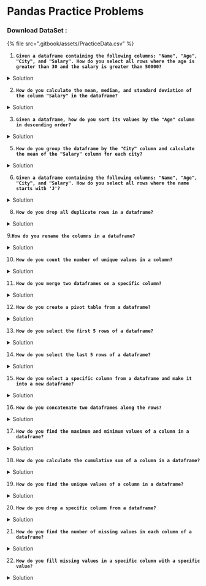 # Pandas Practice Problems

### Download DataSet :&#x20;

{% file src=".gitbook/assets/PracticeData.csv" %}

1. **`Given a dataframe containing the following columns: "Name", "Age", "City", and "Salary". How do you select all rows where the age is greater than 30 and the salary is greater than 50000?`**

<details>

<summary>Solution</summary>

```python
df[(df['Age'] > 30) & (df['Salary'] > 50000)]
```

</details>

2. **`How do you calculate the mean, median, and standard deviation of the column "Salary" in the dataframe?`**

<details>

<summary>Solution</summary>

```python
mean = df['Salary'].mean()
median = df['Salary'].median()
standard_deviation = df['Salary'].std()
```

</details>

3. **`Given a dataframe, how do you sort its values by the "Age" column in descending order?`**

<details>

<summary>Solution</summary>

```python
df.dropna(axis=0, how='any')
```

</details>

5. **`How do you group the dataframe by the "City" column and calculate the mean of the "Salary" column for each city?`**

<details>

<summary>Solution</summary>

```python
df.groupby('City')['Salary'].mean()
```

</details>

6. **`Given a dataframe containing the following columns: "Name", "Age", "City", and "Salary". How do you select all rows where the name starts with 'J'?`**

<details>

<summary>Solution</summary>

```python
df[df['Name'].str.startswith('J')]
```

</details>

8. **`How do you drop all duplicate rows in a dataframe?`**

<details>

<summary>Solution</summary>

```python
df.drop_duplicates(keep='first', inplace=True)
```

</details>

9.**`How do you rename the columns in a dataframe?`**

<details>

<summary>Solution</summary>

```python
df.rename(columns={'Old_Column_Name':'New_Column_Name'}, inplace=True)
```

</details>

10. **`How do you count the number of unique values in a column?`**

<details>

<summary>Solution</summary>

```python
df['City'].nunique()
```

</details>

11. **`How do you merge two dataframes on a specific column?`**

<details>

<summary>Solution</summary>

```python

merged_df = pd.merge(df1, df2, on='Column_Name')

```

</details>

12. **`How do you create a pivot table from a dataframe?`**

<details>

<summary>Solution</summary>

```python
pivot_table = df.pivot_table(index='Column1', columns='Column2', values='Column3')

```

</details>

13. **`How do you select the first 5 rows of a dataframe?`**

<details>

<summary>Solution</summary>

```python
df.head(5)

```

</details>

14. **`How do you select the last 5 rows of a dataframe?`**

<details>

<summary>Solution</summary>

```python
df.tail(5)

```

</details>

15. **`How do you select a specific column from a dataframe and make it into a new dataframe?`**

<details>

<summary>Solution</summary>

```python
new_df = df[['Column_Name']]

```

</details>

16. **`How do you concatenate two dataframes along the rows?`**

<details>

<summary>Solution</summary>

```python
concatenated_df = pd.concat([df1, df2], axis=0)

```

</details>

17. **`How do you find the maximum and minimum values of a column in a dataframe?`**

<details>

<summary>Solution</summary>

```python
max_value = df['Column_Name'].max()
min_value = df['Column_Name'].min()

```

</details>

18. **`How do you calculate the cumulative sum of a column in a dataframe?`**

<details>

<summary>Solution</summary>

```python
df['Column_Name'].cumsum()

```

</details>

19. **`How do you find the unique values of a column in a dataframe?`**

<details>

<summary>Solution</summary>

```python
df['Column_Name'].unique()

```

</details>

20. **`How do you drop a specific column from a dataframe?`**

<details>

<summary>Solution</summary>

```python

df.drop('Column_Name', axis=1, inplace=True)

```

</details>

21. **`How do you find the number of missing values in each column of a dataframe?`**

<details>

<summary>Solution</summary>

```python
df.isnull().sum()

```

</details>

22. **`How do you fill missing values in a specific column with a specific value?`**

<details>

<summary>Solution</summary>

```python
df['Column_Name'].fillna(value, inplace=True)

```

</details>

